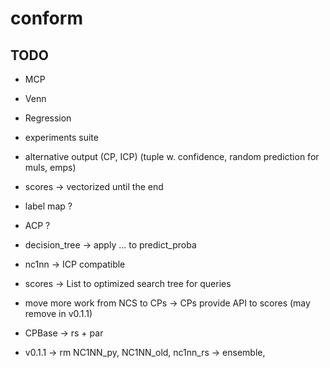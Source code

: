 # conform

## TODO

- MCP

- Venn

- Regression

- experiments suite

- alternative output (CP, ICP) (tuple w. confidence, random
    prediction for muls, emps)

- scores -> vectorized until the end

- label map ?

- ACP ?

- decision_tree -> apply ... to predict_proba

- nc1nn -> ICP compatible

- scores -> List to optimized search tree for queries

- move more work from NCS to CPs -> 
    CPs provide API to scores (may remove in v0.1.1)

- CPBase -> rs + par

- v0.1.1 -> rm NC1NN_py, NC1NN_old, nc1nn_rs -> ensemble,
